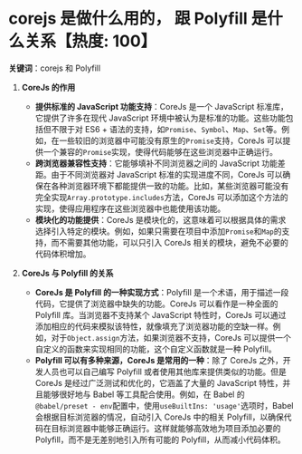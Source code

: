 # corejs 是做什么用的， 跟 Polyfill 是什么关系【热度: 100】

**关键词**：corejs 和 Polyfill

1. **CoreJs 的作用**

   - **提供标准的 JavaScript 功能支持**：CoreJs 是一个 JavaScript 标准库，它提供了许多在现代 JavaScript 环境中被认为是标准的功能。这些功能包括但不限于对 ES6 + 语法的支持，如`Promise`、`Symbol`、`Map`、`Set`等。例如，在一些较旧的浏览器中可能没有原生的`Promise`支持，CoreJs 可以提供一个兼容的`Promise`实现，使得代码能够在这些浏览器中正确运行。
   - **跨浏览器兼容性支持**：它能够填补不同浏览器之间的 JavaScript 功能差距。由于不同浏览器对 JavaScript 标准的实现进度不同，CoreJs 可以确保在各种浏览器环境下都能提供一致的功能。比如，某些浏览器可能没有完全实现`Array.prototype.includes`方法，CoreJs 可以添加这个方法的实现，使得应用程序在这些浏览器中也能使用该功能。
   - **模块化的功能提供**：CoreJs 是模块化的，这意味着可以根据具体的需求选择引入特定的模块。例如，如果只需要在项目中添加`Promise`和`Map`的支持，而不需要其他功能，可以只引入 CoreJs 相关的模块，避免不必要的代码体积增加。

2. **CoreJs 与 Polyfill 的关系**
   - **CoreJs 是 Polyfill 的一种实现方式**：Polyfill 是一个术语，用于描述一段代码，它提供了浏览器中缺失的功能。CoreJs 可以看作是一种全面的 Polyfill 库。当浏览器不支持某个 JavaScript 特性时，CoreJs 可以通过添加相应的代码来模拟该特性，就像填充了浏览器功能的空缺一样。例如，对于`Object.assign`方法，如果浏览器不支持，CoreJs 可以提供一个自定义的函数来实现相同的功能，这个自定义函数就是一种 Polyfill。
   - **Polyfill 可以有多种来源，CoreJs 是常用的一种**：除了 CoreJs 之外，开发人员也可以自己编写 Polyfill 或者使用其他库来提供类似的功能。但是 CoreJs 是经过广泛测试和优化的，它涵盖了大量的 JavaScript 特性，并且能够很好地与 Babel 等工具配合使用。例如，在 Babel 的`@babel/preset - env`配置中，使用`useBuiltIns: 'usage'`选项时，Babel 会根据目标浏览器的情况，自动引入 CoreJs 中的相关 Polyfill，以确保代码在目标浏览器中能够正确运行。这样就能够高效地为项目添加必要的 Polyfill，而不是无差别地引入所有可能的 Polyfill，从而减小代码体积。